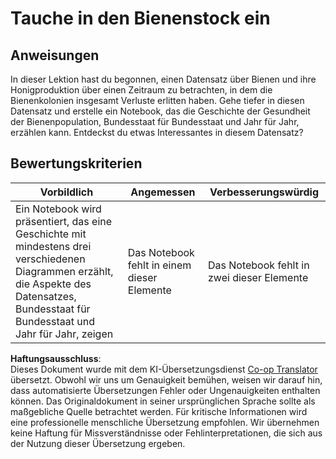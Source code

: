 <!--
CO_OP_TRANSLATOR_METADATA:
{
  "original_hash": "680419753c086eef51be86607c623945",
  "translation_date": "2025-08-24T01:08:03+00:00",
  "source_file": "3-Data-Visualization/12-visualization-relationships/assignment.md",
  "language_code": "de"
}
-->
# Tauche in den Bienenstock ein

## Anweisungen

In dieser Lektion hast du begonnen, einen Datensatz über Bienen und ihre Honigproduktion über einen Zeitraum zu betrachten, in dem die Bienenkolonien insgesamt Verluste erlitten haben. Gehe tiefer in diesen Datensatz und erstelle ein Notebook, das die Geschichte der Gesundheit der Bienenpopulation, Bundesstaat für Bundesstaat und Jahr für Jahr, erzählen kann. Entdeckst du etwas Interessantes in diesem Datensatz?

## Bewertungskriterien

| Vorbildlich                                                                                                                                             | Angemessen                              | Verbesserungswürdig                      |
| ------------------------------------------------------------------------------------------------------------------------------------------------------- | --------------------------------------- | ---------------------------------------- |
| Ein Notebook wird präsentiert, das eine Geschichte mit mindestens drei verschiedenen Diagrammen erzählt, die Aspekte des Datensatzes, Bundesstaat für Bundesstaat und Jahr für Jahr, zeigen | Das Notebook fehlt in einem dieser Elemente | Das Notebook fehlt in zwei dieser Elemente |

**Haftungsausschluss**:  
Dieses Dokument wurde mit dem KI-Übersetzungsdienst [Co-op Translator](https://github.com/Azure/co-op-translator) übersetzt. Obwohl wir uns um Genauigkeit bemühen, weisen wir darauf hin, dass automatisierte Übersetzungen Fehler oder Ungenauigkeiten enthalten können. Das Originaldokument in seiner ursprünglichen Sprache sollte als maßgebliche Quelle betrachtet werden. Für kritische Informationen wird eine professionelle menschliche Übersetzung empfohlen. Wir übernehmen keine Haftung für Missverständnisse oder Fehlinterpretationen, die sich aus der Nutzung dieser Übersetzung ergeben.